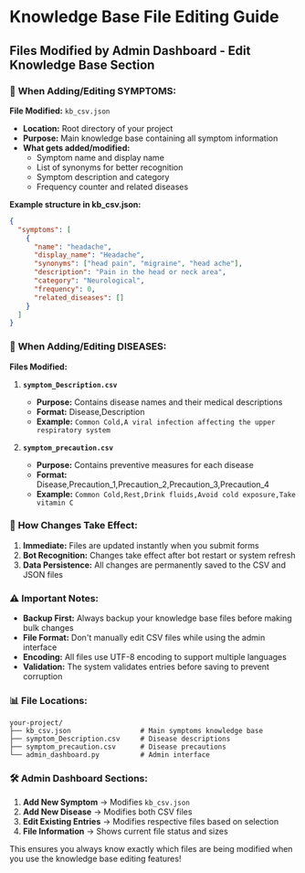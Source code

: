 # Knowledge Base File Editing Guide

## Files Modified by Admin Dashboard - Edit Knowledge Base Section

### 📁 **When Adding/Editing SYMPTOMS:**

**File Modified:** `kb_csv.json`
- **Location:** Root directory of your project
- **Purpose:** Main knowledge base containing all symptom information
- **What gets added/modified:**
  - Symptom name and display name
  - List of synonyms for better recognition
  - Symptom description and category
  - Frequency counter and related diseases

**Example structure in kb_csv.json:**
```json
{
  "symptoms": [
    {
      "name": "headache",
      "display_name": "Headache",
      "synonyms": ["head pain", "migraine", "head ache"],
      "description": "Pain in the head or neck area",
      "category": "Neurological",
      "frequency": 0,
      "related_diseases": []
    }
  ]
}
```

### 🏥 **When Adding/Editing DISEASES:**

**Files Modified:**

1. **`symptom_Description.csv`**
   - **Purpose:** Contains disease names and their medical descriptions
   - **Format:** Disease,Description
   - **Example:** `Common Cold,A viral infection affecting the upper respiratory system`

2. **`symptom_precaution.csv`**
   - **Purpose:** Contains preventive measures for each disease
   - **Format:** Disease,Precaution_1,Precaution_2,Precaution_3,Precaution_4
   - **Example:** `Common Cold,Rest,Drink fluids,Avoid cold exposure,Take vitamin C`

### 🔄 **How Changes Take Effect:**

1. **Immediate:** Files are updated instantly when you submit forms
2. **Bot Recognition:** Changes take effect after bot restart or system refresh
3. **Data Persistence:** All changes are permanently saved to the CSV and JSON files

### ⚠️ **Important Notes:**

- **Backup First:** Always backup your knowledge base files before making bulk changes
- **File Format:** Don't manually edit CSV files while using the admin interface
- **Encoding:** All files use UTF-8 encoding to support multiple languages
- **Validation:** The system validates entries before saving to prevent corruption

### 📊 **File Locations:**
```
your-project/
├── kb_csv.json                 # Main symptoms knowledge base
├── symptom_Description.csv     # Disease descriptions
├── symptom_precaution.csv      # Disease precautions
└── admin_dashboard.py          # Admin interface
```

### 🛠️ **Admin Dashboard Sections:**

1. **Add New Symptom** → Modifies `kb_csv.json`
2. **Add New Disease** → Modifies both CSV files
3. **Edit Existing Entries** → Modifies respective files based on selection
4. **File Information** → Shows current file status and sizes

This ensures you always know exactly which files are being modified when you use the knowledge base editing features!